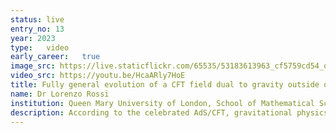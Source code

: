 ```yaml
---
status: live
entry_no: 13
year: 2023
type:   video 
early_career:   true
image_src: https://live.staticflickr.com/65535/53183613963_cf5759cd54_o_d.png
video_src: https://youtu.be/HcaARly7HoE
title: Fully general evolution of a CFT field dual to gravity outside of a rotating black hole in anti-de Sitter spacetime
name: Dr Lorenzo Rossi
institution: Queen Mary University of London, School of Mathematical Sciences
description: According to the celebrated AdS/CFT, gravitational physics in a certain spacetime called anti-de Sitter (AdS) is dual to the physics of a conformal field theory (CFT) at the AdS boundary. In turn, CFTs provide insights on theories of quantum particles (there are no other tools to study such theories in the strong coupling regime). The boundary of AdS is the sphere displayed in the video.<br> The video shows the evolution of a CFT field dual to the gravitational evolution of a field outside of a rotating black hole immersed in AdS. It is obtained from the first and only code able to simulate gravity in AdS in full generality, i.e., with dynamics along all 3 spatial dimensions. The simulation is performed on Archer 2 on a 3-dimensional Cartesian grid. Subsequently, the field values on this grid are used to extrapolate the displayed values on the sphere.
---
```

